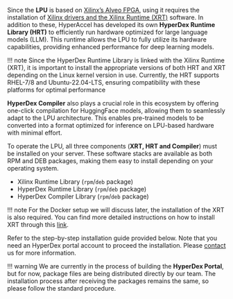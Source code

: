 <!---
Copyright 2024 The HyperAccel Inc. All rights reserved.
-->

Since the **LPU** is based on [Xilinx’s Alveo FPGA](https://www.amd.com/ko/products/accelerators/alveo/u55c/a-u55c-p00g-pq-g.html#get-started), using it requires the installation of [Xilinx drivers and the Xilinx Runtime (XRT)](https://www.xilinx.com/support/download/index.html/content/xilinx/en/downloadNav/alveo/u55c.html) software. In addition to these, HyperAccel has developed its own **HyperDex Runtime Library (HRT)** to efficiently run hardware optimized for large language models (LLM). This runtime allows the LPU to fully utilize its hardware capabilities, providing enhanced performance for deep learning models.

!!! note
    Since the HyperDex Runtime Library is linked with the Xilinx Runtime (XRT), it is important to install the appropriate versions of both HRT and XRT depending on the Linux kernel version in use. Currently, the HRT supports RHEL-7/8 and Ubuntu-22.04-LTS, ensuring compatibility with these platforms for optimal performance

**HyperDex Compiler** also plays a crucial role in this ecosystem by offering one-click compilation for HuggingFace models, allowing them to seamlessly adapt to the LPU architecture. This enables pre-trained models to be converted into a format optimized for inference on LPU-based hardware with minimal effort.

To operate the LPU, all three components (**XRT, HRT and Compiler**) must be installed on your server. These software stacks are available as both RPM and DEB packages, making them easy to install depending on your operating system.

- Xilinx Runtime Library (`rpm`/`deb` package)
- HyperDex Runtime Library (`rpm`/`deb` package)
- HyperDex Compiler Library (`rpm`/`deb` package)

!!! note
    For the Docker setup we will discuss later, the installation of the XRT is also required. You can find more detailed instructions on how to install XRT through this [link](https://xilinx.github.io/XRT/master/html/index.html).

Refer to the step-by-step installation guide provided below.
Note that you need an HyperDex portal account to proceed the installation.
Please [contact](mailto:contact@hyperaccel.ai) us for more information.

!!! warning
    We are currently in the process of building the **HyperDex Portal**, but for now, package files are being distributed directly by our team. The installation process after receiving the packages remains the same, so please follow the standard procedure. 